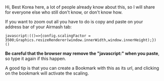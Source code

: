 Hi, Best Korea here, a lot of people already know about this, so I will share for everyone else who still don't know, or don't know how.  

If you want to zoom out all you have to do is copy and paste on your address bar of your Airmash tab:

`javascript:(()=>{config.scalingFactor = 3500;Graphics.resizeRenderer(window.innerWidth,window.innerHeight);})()`

**Be careful that the browser may remove the "javascript:" when you paste**, so type it again if this happen.

A good tip is that you can create a Bookmark with this as its url, and clicking on the bookmark will activate the scaling.
